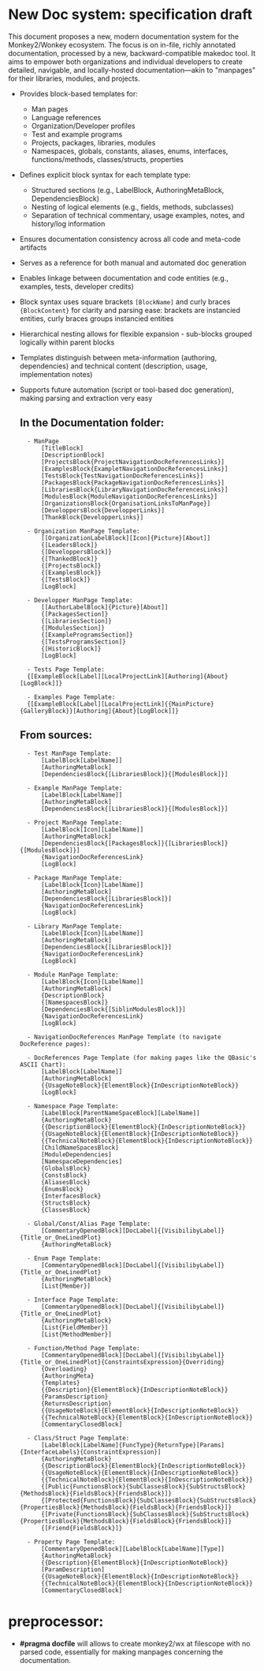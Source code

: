 # New Doc system: specification draft
This document proposes a new, modern documentation system for the Monkey2/Wonkey ecosystem. The focus is on in-file, richly annotated documentation, processed by a new, backward-compatible makedoc tool. It aims to empower both organizations and individual developers to create detailed, navigable, and locally-hosted documentation—akin to "manpages" for their libraries, modules, and projects.

- Provides block-based templates for:
	- Man pages
	- Language references
	- Organization/Developer profiles
	- Test and example programs
	- Projects, packages, libraries, modules
	- Namespaces, globals, constants, aliases, enums, interfaces, functions/methods, classes/structs, properties
- Defines explicit block syntax for each template type:
	- Structured sections (e.g., LabelBlock, AuthoringMetaBlock, DependenciesBlock)
	- Nesting of logical elements (e.g., fields, methods, subclasses)
	- Separation of technical commentary, usage examples, notes, and history/log information
- Ensures documentation consistency across all code and meta-code artifacts
- Serves as a reference for both manual and automated doc generation
- Enables linkage between documentation and code entities (e.g., examples, tests, developer credits)
- Block syntax uses square brackets `[BlockName]` and curly braces `{BlockContent}` for clarity and parsing ease: brackets are instancied entities, curly braces groups instancied entities
- Hierarchical nesting allows for flexible expansion - sub-blocks grouped logically within parent blocks
- Templates distinguish between meta-information (authoring, dependencies) and technical content (description, usage, implementation notes)
- Supports future automation (script or tool-based doc generation), making parsing and extraction very easy

 	## In the Documentation folder:
	
		- ManPage
			[TitleBlock]
			[DescriptionBlock]
  			[ProjectsBlock{ProjectNavigationDocReferencesLinks}]
  			[ExamplesBlock{ExampletNavigationDocReferencesLinks}]
  			[TestsBlock{TestNavigationDocReferencesLinks}]
  			[PackagesBlock{PackageNavigationDocReferencesLinks}]
  			[LibrariesBlock{LibraryNavigationDocReferencesLinks}]
  			[ModulesBlock{ModuleNavigationDocReferencesLinks}]
			[OrganizationsBlock{OrganisationLinksToManPage}]
			[DeveloppersBlock{DevelopperLinks}]
			[ThankBlock{DevelopperLinks}]
  
		- Organization ManPage Template:
			[[OrganizationLabelBlock][Icon]{Picture}[About]]
			{[LeadersBlock]}
			{[DeveloppersBlock]}
			{[ThankedBlock]}
			{[ProjectsBlock]}
			{[ExamplesBlock]}
			{[TestsBlock]}
			[LogBlock]

		- Developper ManPage Template:
			[[AuthorLabelBlock]{Picture}[About]]
			{[PackagesSection]}
			{[LibrariesSection]}
			{[ModulesSection]}
			{[ExampleProgramsSection]}
			{[TestsProgramsSection]}
			{[HistoricBlock]}
			[LogBlock]
			
		- Tests Page Template:
		{[ExampleBlock[Label][LocalProjectLink][Authoring]{About}[LogBlock]]}
			
		- Examples Page Template:
		{[ExampleBlock[Label][LocalProjectLink]{{MainPicture}{GalleryBlock}}[Authoring]{About}[LogBlock]]}

	## From sources:

		- Test ManPage Template:
			[LabelBlock[LabelName]]
			[AuthoringMetaBlock]
			[DependenciesBlock{[LibrariesBlock]}{[ModulesBlock]}]
		
		- Example ManPage Template:
			[LabelBlock[LabelName]]
			[AuthoringMetaBlock]
			[DependenciesBlock{[LibrariesBlock]}{[ModulesBlock]}]
		
		- Project ManPage Template:
			[LabelBlock[Icon][LabelName]]
			[AuthoringMetaBlock]
			[DependenciesBlock{[PackagesBlock]}{[LibrariesBlock]}{[ModulesBlock]}]
  			{NavigationDocReferencesLink}
			[LogBlock]
	
		- Package ManPage Template:
			[LabelBlock{Icon}[LabelName]]
			[AuthoringMetaBlock]
			[DependenciesBlock{[LibrariesBlock]}]
  			{NavigationDocReferencesLink}
			[LogBlock]
		
		- Library ManPage Template:
			[LabelBlock{Icon}[LabelName]]
			[AuthoringMetaBlock]
			[DependenciesBlock{[LibrariesBlock]}]
  			{NavigationDocReferencesLink}
			[LogBlock]
		
		- Module ManPage Template:
			[LabelBlock{Icon}[LabelName]]
			[AuthoringMetaBlock]
			{DescriptionBlock}
			{[NamespacesBlock]}
			[DependenciesBlock{[SiblinModulesBlock]}]
  			{NavigationDocReferencesLink}
			[LogBlock]

		- NavigationDocReferences ManPage Template (to navigate DocReference pages):

  		- DocReferences Page Template (for making pages like the QBasic's ASCII Chart):
  			[LabelBlock[LabelName]]
  			[AuthoringMetaBlock]
			{{UsageNoteBlock}{ElementBlock}{InDescriptionNoteBlock}}
  			[LogBlock]

		- Namespace Page Template:
			[LabelBlock[ParentNameSpaceBlock][LabelName]]
			{AuthoringMetaBlock}
			{{DescriptionBlock}{ElementBlock}{InDescriptionNoteBlock}}
			{{UsageNoteBlock}{ElementBlock}{InDescriptionNoteBlock}}
			{{TechnicalNoteBlock}{ElementBlock}{InDescriptionNoteBlock}}
			[ChildNameSpacesBlock]
			[ModuleDependencies]
			[NamespaceDependencies]
			{GlobalsBlock}
			{ConstsBlock}
			{AliasesBlock}
			{EnumsBlock}
			{InterfacesBlock}
			{StructsBlock}
			{ClassesBlock}

		- Global/Const/Alias Page Template:
			[CommentaryOpenedBlock][DocLabel]{[VisibilibyLabel]}{Title_or_OneLinedPlot} 	
			{AuthoringMetaBlock}
		
		- Enum Page Template:
			[CommentaryOpenedBlock][DocLabel]{[VisibilibyLabel]}{Title_or_OneLinedPlot} 	
			{AuthoringMetaBlock}
			[List{Member}]
		
		- Interface Page Template:
			[CommentaryOpenedBlock][DocLabel]{[VisibilibyLabel]}{Title_or_OneLinedPlot} 	
			{AuthoringMetaBlock}
			[List{FieldMember}]
			[List{MethodMember}]
	
		- Function/Method Page Template:
		 	[CommentaryOpenedBlock][DocLabel]{[VisibilibyLabel]}{Title_or_OneLinedPlot}{ConstraintsExpression}{Overriding}
		 	{Overloading}
		 	{AuthoringMeta}
		 	{Templates}
		 	{{Description}{ElementBlock}{InDescriptionNoteBlock}}
		 	{ParamsDescription}
		 	{ReturnsDescription}
		 	{{UsageNoteBlock}{ElementBlock}{InDescriptionNoteBlock}}
		 	{{TechnicalNoteBlock}{ElementBlock}{InDescriptionNoteBlock}}
		 	[CommentaryClosedBlock]

		- Class/Struct Page Template:
			[LabelBlock[LabelName]{FuncType}{ReturnType}[Params]{InterfaceLabels}{ConstraintExpression}]
			{AuthoringMetaBlock}
			{{DescriptionBlock}{ElementBlock}{InDescriptionNoteBlock}}
			{{UsageNoteBlock}{ElementBlock}{InDescriptionNoteBlock}}
			{{TechnicalNoteBlock}{ElementBlock}{InDescriptionNoteBlock}}
			{[Public{FunctionsBlock}{SubClassesBlock}{SubStructsBlock}{MethodsBlock}{FieldsBlock}{FriendsBlock}]}
			{[Protected{FunctionsBlock}{SubClassesBlock}{SubStructsBlock}{PropertiesBlock}{MethodsBlock}{FieldsBlock}{FriendsBlock}]}
			{[Private{FunctionsBlock}{SubClassesBlock}{SubStructsBlock}{PropertiesBlock}{MethodsBlock}{FieldsBlock}{FriendsBlock}]}
			{[Friend{FieldsBlock}]}

		- Property Page Template:
			[CommentaryOpenedBlock][LabelBlock[LabelName][Type]] 	
		 	{AuthoringMetaBlock}
		 	{{Description}{ElementBlock}{InDescriptionNoteBlock}}
		 	[ParamDescription]
		 	{{UsageNoteBlock}{ElementBlock}{InDescriptionNoteBlock}}
		 	{{TechnicalNoteBlock}{ElementBlock}{InDescriptionNoteBlock}}
		 	[CommentaryClosedBlock]

# preprocessor:

- **#pragma docfile** will allows to create monkey2/wx at filescope with no parsed code, essentially for making manpages concerning the documentation.
